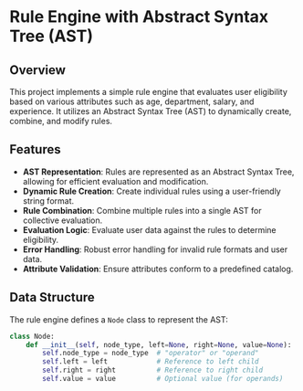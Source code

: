 # Rule Engine with Abstract Syntax Tree (AST)

## Overview

This project implements a simple rule engine that evaluates user eligibility based on various attributes such as age, department, salary, and experience. It utilizes an Abstract Syntax Tree (AST) to dynamically create, combine, and modify rules.

## Features

- **AST Representation**: Rules are represented as an Abstract Syntax Tree, allowing for efficient evaluation and modification.
- **Dynamic Rule Creation**: Create individual rules using a user-friendly string format.
- **Rule Combination**: Combine multiple rules into a single AST for collective evaluation.
- **Evaluation Logic**: Evaluate user data against the rules to determine eligibility.
- **Error Handling**: Robust error handling for invalid rule formats and user data.
- **Attribute Validation**: Ensure attributes conform to a predefined catalog.

## Data Structure

The rule engine defines a `Node` class to represent the AST:

```python
class Node:
    def __init__(self, node_type, left=None, right=None, value=None):
        self.node_type = node_type  # "operator" or "operand"
        self.left = left            # Reference to left child
        self.right = right          # Reference to right child
        self.value = value          # Optional value (for operands)
